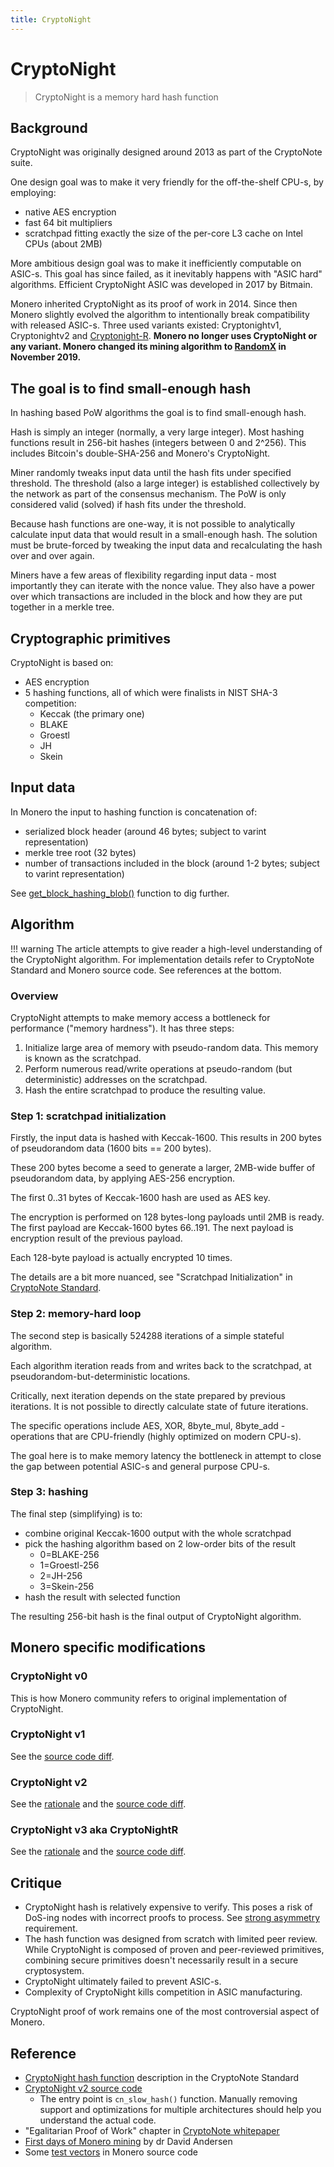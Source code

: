 ```yaml
---
title: CryptoNight
---
```

# CryptoNight

> CryptoNight is a memory hard hash function

## Background

CryptoNight was originally designed around 2013 as part of the CryptoNote suite.

One design goal was to make it very friendly for the off-the-shelf CPU-s, by employing:

* native AES encryption 
* fast 64 bit multipliers
* scratchpad fitting exactly the size of the per-core L3 cache on Intel CPUs (about 2MB)

More ambitious design goal was to make it inefficiently computable on ASIC-s.
This goal has since failed, as it inevitably happens with "ASIC hard" algorithms.
Efficient CryptoNight ASIC was developed in 2017 by Bitmain. 

Monero inherited CryptoNight as its proof of work in 2014.
Since then Monero slightly evolved the algorithm to intentionally break compatibility with released ASIC-s. Three used variants existed: Cryptonightv1, Cryptonightv2 and [Cryptonight-R](https://github.com/SChernykh/CryptonightR).
**Monero no longer uses CryptoNight or any variant. Monero changed its mining algorithm to [RandomX](../proof-of-work/random-x.md) in November 2019.**

## The goal is to find small-enough hash

In hashing based PoW algorithms the goal is to find small-enough hash.

Hash is simply an integer (normally, a very large integer).
Most hashing functions result in 256-bit hashes (integers between 0 and 2^256).
This includes Bitcoin's double-SHA-256 and Monero's CryptoNight.

Miner randomly tweaks input data until the hash fits under specified threshold.
The threshold (also a large integer) is established collectively by the network as part of the consensus mechanism.
The PoW is only considered valid (solved) if hash fits under the threshold.  

Because hash functions are one-way, it is not possible to analytically calculate input data that would result in a small-enough hash.
The solution must be brute-forced by tweaking the input data and recalculating the hash over and over again.

Miners have a few areas of flexibility regarding input data - most importantly they can iterate with the nonce value.
They also have a power over which transactions are included in the block and how they are put together in a merkle tree. 

## Cryptographic primitives

CryptoNight is based on:

* AES encryption
* 5 hashing functions, all of which were finalists in NIST SHA-3 competition:
    * Keccak (the primary one)
    * BLAKE
    * Groestl
    * JH
    * Skein

## Input data

In Monero the input to hashing function is concatenation of:

* serialized block header (around 46 bytes; subject to varint representation)
* merkle tree root (32 bytes)
* number of transactions included in the block (around 1-2 bytes; subject to varint representation)

See [get_block_hashing_blob()](https://github.com/monero-project/monero/blob/master/src/cryptonote_basic/cryptonote_format_utils.cpp#L1078) function to dig further.

## Algorithm

!!! warning
    The article attempts to give reader a high-level understanding of the CryptoNight algorithm.
    For implementation details refer to CryptoNote Standard and Monero source code.
    See references at the bottom. 

### Overview

CryptoNight attempts to make memory access a bottleneck for performance ("memory hardness"). It has three steps:

1. Initialize large area of memory with pseudo-random data. This memory is known as the scratchpad.
2. Perform numerous read/write operations at pseudo-random (but deterministic) addresses on the scratchpad.
3. Hash the entire scratchpad to produce the resulting value.

### Step 1: scratchpad initialization

Firstly, the input data is hashed with Keccak-1600. This results in 200 bytes of pseudorandom data (1600 bits == 200 bytes).

These 200 bytes become a seed to generate a larger, 2MB-wide buffer of pseudorandom data,
by applying AES-256 encryption.

The first 0..31 bytes of Keccak-1600 hash are used as AES key.

The encryption is performed on 128 bytes-long payloads until 2MB is ready.
The first payload are Keccak-1600 bytes 66..191.
The next payload is encryption result of the previous payload.

Each 128-byte payload is actually encrypted 10 times.

The details are a bit more nuanced, see "Scratchpad Initialization" in [CryptoNote Standard](https://cryptonote.org/cns/cns008.txt).  

### Step 2: memory-hard loop

The second step is basically 524288 iterations of a simple stateful algorithm.

Each algorithm iteration reads from and writes back to the scratchpad,
at pseudorandom-but-deterministic locations.

Critically, next iteration depends on the state prepared by previous iterations.
It is not possible to directly calculate state of future iterations.

The specific operations include AES, XOR, 8byte_mul, 8byte_add - operations that are CPU-friendly (highly optimized on modern CPU-s).

The goal here is to make memory latency the bottleneck in attempt to close the gap between potential ASIC-s and general purpose CPU-s.

### Step 3: hashing

The final step (simplifying) is to:
 
* combine original Keccak-1600 output with the whole scratchpad
* pick the hashing algorithm based on 2 low-order bits of the result
    * 0=BLAKE-256
    * 1=Groestl-256
    * 2=JH-256 
    * 3=Skein-256
* hash the result with selected function

The resulting 256-bit hash is the final output of CryptoNight algorithm.

## Monero specific modifications

### CryptoNight v0

This is how Monero community refers to original implementation of CryptoNight.

### CryptoNight v1

See the [source code diff](https://github.com/monero-project/monero/pull/3253/files). 

### CryptoNight v2

See the [rationale](https://github.com/SChernykh/xmr-stak-cpu/blob/master/README.md) and the [source code diff](https://github.com/monero-project/monero/commit/5fd83c13fbf8dc304909345e60a853c15b0de1e5#diff-7000dc02c792439471da62856f839d62).

### CryptoNight v3 aka CryptoNightR

See the [rationale](https://github.com/monero-project/monero/pull/5126) and the [source code diff](https://github.com/monero-project/monero/pull/5126/files).

## Critique

* CryptoNight hash is relatively expensive to verify. This poses a risk of DoS-ing nodes with incorrect proofs to process. See [strong asymmetry](../proof-of-work/what-is-pow.md#strong-asymmetry) requirement. 
* The hash function was designed from scratch with limited peer review. While CryptoNight is composed of proven and peer-reviewed primitives, combining secure primitives doesn't necessarily result in a secure cryptosystem.
* CryptoNight ultimately failed to prevent ASIC-s.
* Complexity of CryptoNight kills competition in ASIC manufacturing.

CryptoNight proof of work remains one of the most controversial aspect of Monero.

## Reference

* [CryptoNight hash function](https://cryptonote.org/cns/cns008.txt) description in the CryptoNote Standard
* [CryptoNight v2 source code](https://github.com/monero-project/monero/blob/master/src/crypto/slow-hash.c)
    * The entry point is `cn_slow_hash()` function. Manually removing support and optimizations for multiple architectures should help you understand the actual code. 
* "Egalitarian Proof of Work" chapter in [CryptoNote whitepaper](https://downloads.getmonero.org/whitepaper_annotated.pdf) 
* [First days of Monero mining](https://da-data.blogspot.com/2014/08/minting-money-with-monero-and-cpu.html) by dr David Andersen
* Some [test vectors](https://github.com/monero-project/monero/tree/master/tests/hash) in Monero source code 
